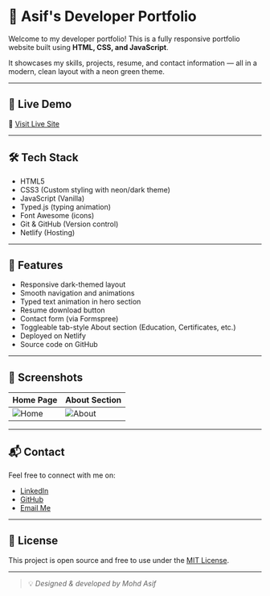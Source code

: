 # 💼 Asif's Developer Portfolio

Welcome to my developer portfolio! This is a fully responsive portfolio website built using **HTML, CSS, and JavaScript**.

It showcases my skills, projects, resume, and contact information — all in a modern, clean layout with a neon green theme.

---

## 🚀 Live Demo

🔗 [Visit Live Site](https://asif-portfolios.netlify.app)

---

## 🛠️ Tech Stack

- HTML5
- CSS3 (Custom styling with neon/dark theme)
- JavaScript (Vanilla)
- Typed.js (typing animation)
- Font Awesome (icons)
- Git & GitHub (Version control)
- Netlify (Hosting)

---

## 📂 Features

- Responsive dark-themed layout
- Smooth navigation and animations
- Typed text animation in hero section
- Resume download button
- Contact form (via Formspree)
- Toggleable tab-style About section (Education, Certificates, etc.)
- Deployed on Netlify
- Source code on GitHub

---

## 📸 Screenshots

| Home Page | About Section |
|-----------|---------------|
| ![Home](assets/home-preview.png) | ![About](assets/about-preview.png) |

---

## 📬 Contact

Feel free to connect with me on:

- [LinkedIn](https://www.linkedin.com/in/mohd-asif-8531a8300/)
- [GitHub](https://github.com/MohdAsif63)
- [Email Me](mailto:mohdasif639444@gmail.com)

---

## 📄 License

This project is open source and free to use under the [MIT License](LICENSE).

---

> 💡 *Designed & developed by Mohd Asif*
